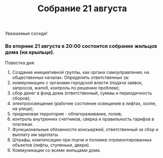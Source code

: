 ﻿---
layout: post
published: true
title: Собрание 21 августа
---

Уважаемые соседи!

### Во вторник 21 августа в 20:00 состоится собрание жильцов дома (на крыльце).

Повестка дня:

1. Создание инициативной группы, как органа самоуправления, на общественных началах. Определить ответственных за:
  1. коммуникацию с органами городской власти (подача заявок, запросов, жалоб, контроль по решению проблем);
  2. сбор денег в фонд дома (ответственный, суммы и периодичность сборов);
  3. электроосвещение (рабочее состояние освещения в лифтах, холле, на улице);
  4. придомовая территория - облагораживание, полив;
  5. контроль внутренних счетчиков, сверка и правильность тарифов в платежах.
2. Функциональные обязанности консьержей, ответственный за сбор и выплату им зарплаты.
3. Штрафы, компенсацию при порче и поломке отремонтированных объектов (лифты, ступеньки, двери).
4. Коммуникации со всеми жильцами дома.